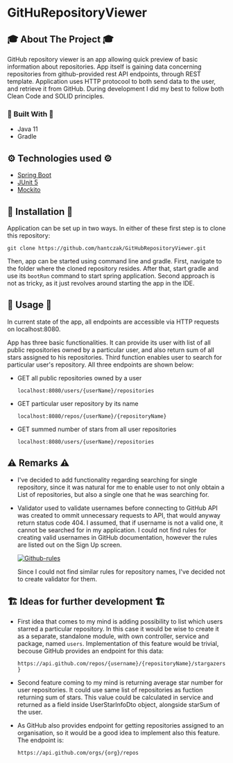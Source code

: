 # GitHuRepositoryViewer
<!-- ABOUT THE PROJECT -->
## 🎓 About The Project 🎓
GitHub repository viewer is an app allowing quick preview of basic information about repositories. App itself is gaining data concerning repositories from github-provided rest API endpoints, through REST template. Application uses HTTP protocool to both send data to the user, and retrieve it from GitHub. During development I did my best to follow both Clean Code and SOLID principles.

### 🔨 Built With 🔨
* Java 11
* Gradle

<!-- TECHNOLOGIES USED -->
## ⚙️ Technologies used ⚙️
* [Spring Boot](https://spring.io/projects/spring-boot)
* [JUnit 5](https://junit.org/junit5/)
* [Mockito](https://site.mockito.org/)


<!-- INSTALLATION AND USAGE -->
## 🧭 Installation 🧭
Application can be set up in two ways. In either of these first step is to clone this repository:

`git clone https://github.com/hantczak/GitHubRepositoryViewer.git`

Then, app can be started using command line and gradle. First, navigate to the folder where the cloned repository resides. After that, start gradle and use its `bootRun` command to start spring application. Second approach is not as tricky, as it just revolves around starting the app in the IDE.

<!-- INSTALLATION AND USAGE -->
## 🎯 Usage 🎯
In current state of the app, all endpoints are accessible via HTTP requests on localhost:8080.

App has three basic functionalities. It can provide its user with list of all public repositories owned by a particular user, and also return sum of all stars assigned to his repositories. Third function enables user to search for particular user's repository. All three endpoints are shown below:

* GET all public repositories owned by a user

  `localhost:8080/users/{userName}/repositories`

* GET particular user repository by its name

  `localhost:8080/repos/{userName}/{repositoryName}`

* GET summed number of stars from all user repositories

  `localhost:8080/users/{userName}/repositories`

<!-- REMARKS -->
## ⚠️ Remarks ⚠️

* I've decided to add functionality regarding searching for single repository, since it was natural for me to enable user to not only obtain a List of repositories, but also a single one that he was searching for.

* Validator used to validate usernames before connecting to GitHub API was created to ommit unnecessary requests to API, that would anyway return status code 404. I assumed, that if username is not a valid one, it cannot be searched for in my application. I could not find rules for creating valid usernames in GitHub documentation, however the rules are listed out on the Sign Up screen.

    <a href="https://imgbb.com/"><img src="https://i.ibb.co/G7SCndj/Github-rules.jpg" alt="Github-rules" border="0"></a>

    Since I could not find similar rules for repository names, I've decided not to create validator for them.

<!-- STATUS -->
## 🏗️ Ideas for further development 🏗️

* First idea that comes to my mind is adding possibility to list which users starred a particular repository. In this case it would be wise to create it as a separate, standalone module, with own controller, service and package, named `users`. Implementation of this feature would be trivial, becouse GitHub provides an endpoint for this data:

  `https://api.github.com/repos/{username}/{repositoryName}/stargazers}`
  
* Second feature coming to my mind is returning average star number for user repositories. It could use same list of repositories as fuction returning sum of stars. This value could be calculated in service and returned as a field inside UserStarInfoDto object, alongside starSum of the user.

* As GitHub also provides endpoint for getting repositories assigned to an organisation, so it would be a good idea to implement also this feature. The endpoint is:

  `https://api.github.com/orgs/{org}/repos`
